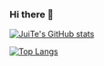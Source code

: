 ### Hi there 👋

[![JuiTe's GitHub stats](https://github-readme-stats.vercel.app/api?username=huangjuite&theme=dark&show_icons=true)](https://github.com/anuraghazra/github-readme-stats)

[![Top Langs](https://github-readme-stats.vercel.app/api/top-langs/?username=huangjuite&layout=compact&theme=dark)](https://github.com/anuraghazra/github-readme-stats)
